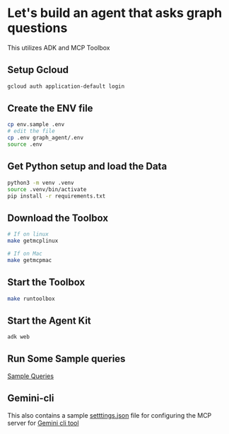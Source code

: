 # Let's build an agent that asks graph questions

This utilizes ADK and MCP Toolbox

## Setup Gcloud 

```bash
gcloud auth application-default login
```

## Create the ENV file

```bash
cp env.sample .env
# edit the file
cp .env graph_agent/.env
source .env
```

## Get Python setup and load the Data

```bash
python3 -m venv .venv
source .venv/bin/activate
pip install -r requirements.txt
```

## Download the Toolbox

```bash
# If on linux
make getmcplinux

# If on Mac
make getmcpmac
```

## Start the Toolbox

```bash
make runtoolbox
```
## Start the Agent Kit

```bash
adk web
```

## Run Some Sample queries

[Sample Queries](./SampleScript.md)

## Gemini-cli

This also contains a sample [setttings.json](./settings.json) file for configuring the MCP server for [Gemini cli tool](https://github.com/google-gemini/gemini-cli)
